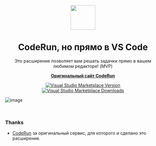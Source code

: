 <br>

<p align="center">
  <img src="https://github.com/kravetsone/vscode-coderun/assets/57632712/3d5d35b5-9227-4ac2-ad48-bea73c21e965" height="80">
</p>

<h1 align="center">
  CodeRun, но прямо в VS Code
</h1>

<p align="center">
  Это расширение позволяет вам решать задачки прямо в вашем любимом редакторе! (MVP)
</p>

<p align="center">
  <a href="https://coderun.yandex.ru/">
    <strong>Оригинальный сайт CodeRun</strong>
  </a>
</p>

<p align="center">
<a href="https://marketplace.visualstudio.com/items?itemName=kravets.vscode-coderun" target="__blank"><img src="https://img.shields.io/visual-studio-marketplace/v/kravets.vscode-coderun.svg?color=4EC5D4&amp;label=VS%20Code%20Marketplace&logo=visual-studio-code" alt="Visual Studio Marketplace Version" /></a>
<a href="https://marketplace.visualstudio.com/items?itemName=kravets.vscode-coderun" target="__blank"><img src="https://img.shields.io/visual-studio-marketplace/d/kravets.vscode-coderun.svg?color=2B90B6" alt="Visual Studio Marketplace Downloads" /></a>
</p>

![image](https://github.com/kravetsone/vscode-coderun/assets/57632712/0232b740-2a55-4979-bbb5-6582b30f6592)

<br>

<!-- ### Configuration (all with `vscode-coderun.` prefix)

| Key                      | Type     | Default | Description                                             |
| ------------------------ | -------- | ------- | ------------------------------------------------------- |
| ignore-private-packages? | boolean  | true    | Ignore packages with `\"private\": true`?               |
| ignored-rules?           | string[] | []      | List of ignored [rule](https://publint.dev/rules) codes | -->

### Thanks

-   [CodeRun](https://coderun.yandex.ru/) за оригинальный сервис, для которого и сделано это расширение.
